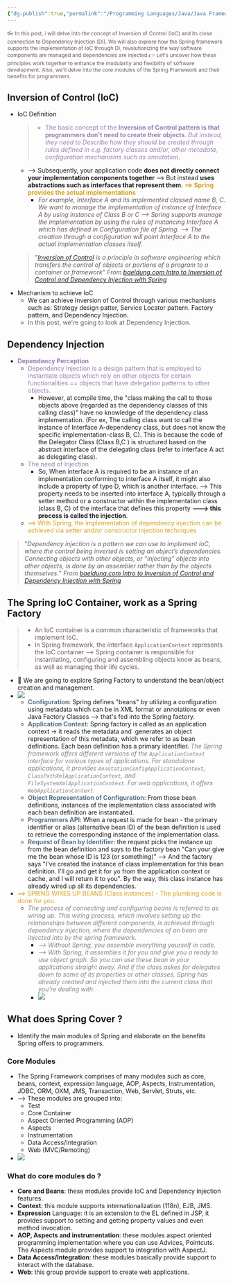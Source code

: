 ```yaml
---
{"dg-publish":true,"permalink":"/Programming Languages/Java/Java Framework/Spring Framework/2 - Dependency Injection/","title":"Spring Dependency Injection","noteIcon":"1","updated":"2024-05-06T15:44:45.393+07:00"}
---
```



<span style="color:#6a5858; font-size: 85%;">👓 In this post, i will delve into the concept of Inversion of Control (IoC) and its close connection to Dependency Injection (DI). We will also explore how the Spring framework supports the implementation of IoC through DI, revolutionizing the way software components are managed and dependencies are injected.👉 Let's uncover how these principles work together to enhance the modularity and flexibility of software development. Also, we'll delve into the core modules of the Spring Framework and their benefits for programmers.</span>

## Inversion of Control (IoC)
- IoC Definition
    > - <span style="color:#9a7db0">The basic concept of the **Inversion of Control pattern is that programmers don't need to create their objects**. *But instead, they need to Describe how they should be created through rules defined in e.g. factory classes and/or, other metadata, configuration mechanisms such as annotation*</span>.
	- --> Subsequently, your application code **does not directly connect your implementation components together** --> But instead **uses abstractions such as interfaces that represent them**. <span style="font-weight:bold; color:#d4a216">==> Spring provides the actual implementations</span>
		- <span style="color:#6a5858">*For example, Interface A and its implemented classed name B, C. We want to manage the implementation of instance of Interface A by using instance of Class B or C --> Spring supports manage the implementation by using the rules of instancing Interface A which has defined in Configuration file of Spring. --> The creation through a configuration will point Interface A to the actual implementation classes itself.*</span>
	> "*[Inversion of Control](https://www.baeldung.com/cs/ioc) is a principle in software engineering which transfers the control of objects or portions of a program to a container or framework*"
	> *From [baeldung.com Intro to Inversion of Control and Dependency Injection with Spring](https://jstobigdata.com/spring/inversion-of-control-and-dependency-injection-in-spring/#google_vignette)* 
- Mechanism to achieve IoC
	- We can achieve Inversion of Control through various mechanisms such as: Strategy design patter, Service Locator pattern. Factory pattern, and Dependency Injection.
	- <span style="color:#6a5858">In this post, we're going to look at Dependency Injection.</span>

## Dependency Injection
- <span style="color:#9a7db0">**Dependency Perception**</span>
	- <span style="color:#9a7db0">Dependency Injection is a design pattern that is employed to instantiate objects which rely on other objects for certain functionalities == objects that have delegation patterns to other objects.</span>
		- However, at compile time, the "class making the call to those objects above (regarded as the dependency classes of this calling class)" have no knowledge of the dependency class implementation. (For ex, The calling class want to call the instance of Interface A-dependency class, but does not know the specific implementation-class B, C). This is because the code of the Delegator Class (Class B,C ) is structured based on the abstract interface of the delegating class (refer to interface A act as delegating class).
	- <span style="color:#9a7db0">The need of Injection</span>
		- So, When interface A is required to be an instance of an implementation conforming to interface A itself, it might also include a property of type D, which is another interface. --> This property needs to be inserted into interface A, typically through a setter method or a constructor within the implementation class (class B, C) of the interface that defines this property **---> this process is called the injection**.
	- <span style="color:#d4a216">==> With Spring, the implementation of dependency injection can be achieved via setter and/or constructor injection techniques</span> 
> "*Dependency injection is a pattern we can use to implement IoC, where the control being inverted is setting an object’s dependencies. Connecting objects with other objects, or “injecting” objects into other objects, is done by an assembler rather than by the objects themselves.*"
> *From [baeldung.com Intro to Inversion of Control and Dependency Injection with Spring](https://jstobigdata.com/spring/inversion-of-control-and-dependency-injection-in-spring/#google_vignette)*

## The Spring IoC Container, work as a Spring Factory
> - <span style="color:#6a5858">An IoC container is a common characteristic of frameworks that implement IoC.</span>
> - <span style="color:#6a5858">In Spring framework, the interface `ApplicationContext` represents the IoC container --> Spring container is responsible for instantiating, configuring and assembling objects know as beans, as well as managing their life cycles.</span> 
- 🔎 We are going to explore Spring Factory to understand the bean/object creation and management.
- ![](https://i.imgur.com/GPlq5XJ.png)
	- <span style="color:#537288">**Configuration**</span>: Spring defines "beans" by utilizing a configuration using metadata which can be in XML format or annotations or even Java Factory Classes --> that's fed into the Spring factory.
	- <span style="color:#537288">**Application Context**</span>: Spring factory is called as an application context -> it reads the metadata and  generates an object representation of this metadata, which we refer to as bean definitions. Each bean definition has a primary identifier.
		<span style="color:#878282">*The Spring framework offers different versions of the `ApplicationContext` interface for various types of applications. For standalone applications, it provides `AnnotationConfigApplicationContext`, `ClassPathXmlApplicationContext`, and `FileSystemXmlApplicationContext`. For web applications, it offers `WebApplicationContext`.*</span> 
	- <span style="color:#537288">**Object Representation of Configuration**</span>: From those bean definitions, instances of the implementation class associated with each bean definition are instantiated.
	- <span style="color:#537288">**Programmers API**</span>: When a request is made for bean - the primary identifier or alias (alternative bean ID) of the bean definition is used to retrieve the corresponding instance of the implementation class. 
	- <span style="color:#537288">**Request of Bean by Identifier**</span>: the request picks the instance up from the bean definition and says to the factory bean "Can your give me the bean whose ID is 123 (or something)" --> And the factory says "I've created the instance of class implementation for this bean definition. I'll go and get it for yo from the application context or cache, and I will return it to you". By the way, this class instance has already wired up all its dependencies.
- <span style="color:#d4a216">==> SPRING WIRES UP BEANS (Class instances) - The plumbing code is done for you.</span>
	- <span style="color:#878282">*The process of connecting and configuring beans is referred to as wiring up. This wiring process, which involves setting up the relationships between different components, is achieved through dependency injection, where the dependencies of an bean are injected into by the spring framework.*</span>
		- <span style="color:#878282">*--> Without Spring, you assemble everything yourself in code.*</span>
		- <span style="color:#878282">*--> With Spring, it assembles it for you and give you a ready to use object graph. So you can use these bean in your applications straight away. And if the class askes for delegates down to some of its properties or other classes, Spring has already created and injected them into the current class that you're dealing with.*</span>
		- ![](https://i.imgur.com/1BcwU8C.png)


## What does Spring Cover ?
- Identify the main modules of Spring and elaborate on the benefits Spring offers to programmers.
### Core Modules
- The Spring Framework comprises of many modules such as core, beans, context, expression language, AOP, Aspects, Instrumentation, JDBC, ORM, OXM, JMS, Transaction, Web, Servlet, Struts, etc.
- --> These modules are grouped into:
	- Test
	- Core Container
	- Aspect Oriented Programming (AOP)
	- Aspects
	- Instrumentation
	- Data Access/Integration 
	- Web (MVC/Remoting)
- ![](https://i.imgur.com/oKpJ9Oh.png)

### What do core modules do ?
- **Core and Beans**: these modules provide IoC and Dependency Injection features.
- **Context**: this module supports internationalization (118n), EJB, JMS.
- **Expression** Language: it is an extension to the EL defined in JSP, it provides support to setting and getting property values and even method invocation.
- **AOP, Aspects and instrumentation**: these modules aspect oriented programming implementation where you can use Advices, Pointcuts. The Aspects module provides support to integration with AspectJ.
- **Data Access/Integration**: these modules basically provide support to interact with the database.
- **Web**: this group provide support to create web applications.

